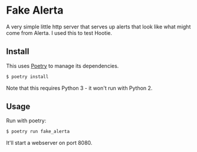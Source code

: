 # Fake Alerta

A very simple little http server that serves up alerts that look like what
might come from Alerta. I used this to test Hootie.


## Install

This uses [Poetry](https://python-poetry.org/) to manage its dependencies.

```bash
$ poetry install
```

Note that this requires Python 3 - it won't run with Python 2.


## Usage

Run with poetry:

```bash
$ poetry run fake_alerta
```

It'll start a webserver on port 8080.

